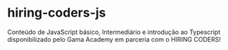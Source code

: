 # hiring-coders-js

Conteúdo de JavaScript básico, Intermediário e introdução ao Typescript disponibilizado pelo Gama Academy em parceria com o HIRING CODERS! 

